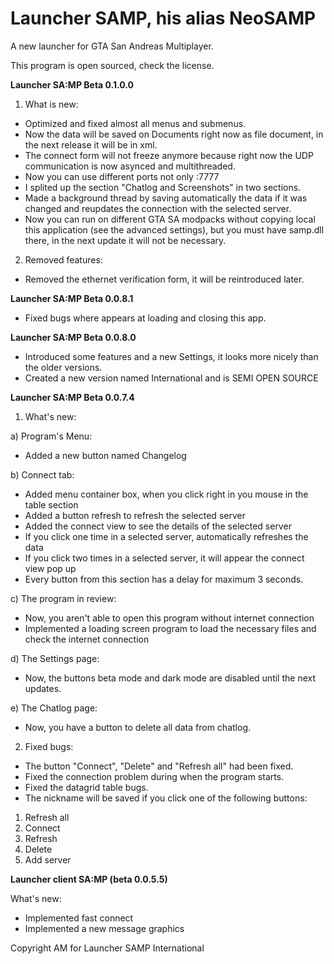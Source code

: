 # Launcher SAMP, his alias NeoSAMP
A new launcher for GTA San Andreas Multiplayer. 

This program is open sourced, check the license. 

<b> Launcher SA:MP Beta 0.1.0.0 </b>
 
 1) What is new:
 + Optimized and fixed almost all menus and submenus.
 + Now the data will be saved on Documents right now as file document, in the next release it will be in xml.
 + The connect form will not freeze anymore because right now the UDP communication is now asynced and multithreaded.
 + Now you can use different ports not only :7777
 + I splited up the section "Chatlog and Screenshots" in two sections.
 + Made a background thread by saving automatically the data if it was changed and reupdates the connection with the selected server.
 + Now you can run on different GTA SA modpacks without copying local this application (see the advanced settings), but you must have samp.dll there, in the next update it will not be necessary.
 
 2) Removed features:
 + Removed the ethernet verification form, it will be reintroduced later.

<b> Launcher SA:MP Beta 0.0.8.1 </b>
 + Fixed bugs where appears at loading and closing this app.

<b> Launcher SA:MP Beta 0.0.8.0 </b>

+ Introduced some features and a new Settings, it looks more nicely than the older versions.
+ Created a new version named International and is SEMI OPEN SOURCE

<b> Launcher SA:MP Beta 0.0.7.4 </b>

1) What's new:

a) Program's Menu:
+ Added a new button named Changelog

b) Connect tab:
+ Added menu container box, when you click right in you mouse in the table section
+ Added a button refresh to refresh the selected server
+ Added the connect view to see the details of the selected server
+ If you click one time in a selected server, automatically refreshes the data
+ If you click two times in a selected server, it will appear the connect view pop up
+ Every button from this section has a delay for maximum 3 seconds.

c) The program in review:
+ Now, you aren't able to open this program without internet connection
+ Implemented a loading screen program to load the necessary files and check the internet connection

d) The Settings page:
+ Now, the buttons beta mode and dark mode are disabled until the next updates.

e) The Chatlog page:
+ Now, you have a button to delete all data from chatlog.

2) Fixed bugs:

+ The button "Connect", "Delete" and "Refresh all" had been fixed.
+ Fixed the connection problem during when the program starts. 
+ Fixed the datagrid table bugs.
+ The nickname will be saved if you click one of the following buttons:

1) Refresh all
2) Connect
3) Refresh
4) Delete
5) Add server

<b>Launcher client SA:MP (beta 0.0.5.5)</b>

What's new:

+ Implemented fast connect
+ Implemented a new message graphics

Copyright AM for Launcher SAMP International
